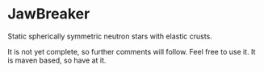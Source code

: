 JawBreaker
==========

Static spherically symmetric neutron stars with elastic crusts.

It is not yet complete, so further comments will follow. Feel free to
use it. It is maven based, so have at it.